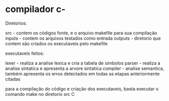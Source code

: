 # compilador c-

Diretorios: 

src - contem os códigos fonte, e o arquivo makefile para sua compilação
inputs - contem os arquivos testados como entrada
outputs - diretorio que contem são criados os executaveis pelo makefile


executaveis feitos:

lexer - realiza a analise lexica e cria a tabela de simbolos
parser - realiza a analise sintatica e apresenta a arvore sintatica
compiler - analise semantica, também apresenta os erros detectados em todas as etapas anteriormente citadas 


para a compilação do código e criação dos executaveis, basta executar o comando  make no diretorio src
C
